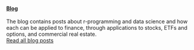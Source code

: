 <div class="mdl-cell mdl-cell--12-col mdl-shadow--4dp">
              <div class="mdl-card__title">
                <h4 class="mdl-card__title-text"><a href="/blog.html">Blog</a></h4>
              </div>
              <!---<div class="mdl-card__media">
                <img src="Stock.Return.png" style="max-width:100%;" border="0" alt="">
              </div>-->
              <div class="mdl-card__supporting-text">
                The blog contains posts about r-programming and data science and how each can be applied to finance, through applications to stocks, ETFs and options, and commercial real estate.
              </div>
              <div class="mdl-card__actions mdl-card--border">
                <a class="mdl-button mdl-button--colored mdl-js-button mdl-js-ripple-effect" href="/blog.html">
                Read all blog posts</a>
              </div>
            </div>
